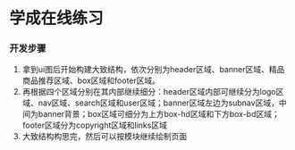 # 学成在线练习
### 开发步骤
1. 拿到ui图后开始构建大致结构，依次分别为header区域、banner区域、精品商品推荐区域、box区域和footer区域。
2. 再根据四个区域分别在其内部继续细分：header区域内部可继续分为logo区域、nav区域、search区域和user区域；banner区域左边为subnav区域，中间为banner背景；box区域可细分为上方box-hd区域和下方box-bd区域；footer区域分为copyright区域和links区域
3. 大致结构构思完，然后可以按模块继续绘制页面